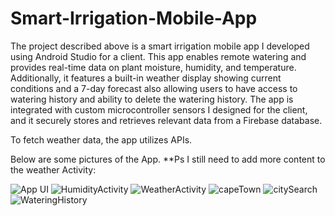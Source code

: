 # Smart-Irrigation-Mobile-App

The project described above is a smart irrigation mobile app I developed using Android Studio for a client. This app enables remote watering and provides real-time data on plant moisture, humidity, and temperature. Additionally, it features a built-in weather display showing current conditions and a 7-day forecast also allowing users to have access to watering history and ability to delete the watering history. The app is integrated with custom microcontroller sensors I designed for the client, and it securely stores and retrieves relevant data from a Firebase database.

To fetch weather data, the app utilizes APIs.

Below are some pictures of the App.
**Ps I still need to add more content to the weather Activity:

![App UI](https://github.com/Tshibanda1/Smart-Irrigation-Mobile-App/assets/118852771/67d5194c-5a5e-4dc6-9a8a-01950d0ec60d)
![HumidityActivity](https://github.com/Tshibanda1/Smart-Irrigation-Mobile-App/assets/118852771/15eacf1e-b480-467e-b3da-5f63a175c2f7)
![WeatherActivity](https://github.com/Tshibanda1/Smart-Irrigation-Mobile-App/assets/118852771/d57c4c54-5df6-450b-9896-2c3bc02b94ec)
![capeTown](https://github.com/Tshibanda1/Multi-Axis-Cube-Rotation/assets/118852771/14c19b24-e806-45f4-8660-d8c5bb9f5dc3)
![citySearch](https://github.com/Tshibanda1/Multi-Axis-Cube-Rotation/assets/118852771/9c53a5d9-8bbc-4676-9ed5-6bbfef0d0d90)
![WateringHistory](https://github.com/Tshibanda1/Smart-Irrigation-Mobile-App/assets/118852771/855340d3-be75-4732-ae0f-d1922a9d237e)


